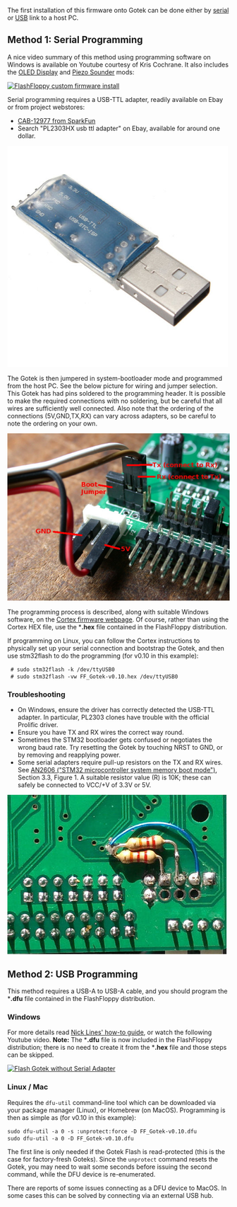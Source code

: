 The first installation of this firmware onto Gotek can be done either
by [serial](#method-1-serial-programming) or
[USB](#method-2-usb-programming) link to a host PC.

## Method 1: Serial Programming

A nice video summary of this method using programming software on
Windows is available on Youtube courtesy of Kris Cochrane. It also
includes the [OLED Display](Hardware-Mods#oled-display) and
[Piezo Sounder](Hardware-Mods#speaker) mods:

[![FlashFloppy custom firmware install](http://img.youtube.com/vi/-K31S2xqZIk/0.jpg)](http://www.youtube.com/watch?v=-K31S2xqZIk "FlashFloppy custom firmware install")

Serial programming requires a USB-TTL adapter, readily available on
Ebay or from project webstores:
- [CAB-12977 from SparkFun](https://www.sparkfun.com/products/12977)
- Search "PL2303HX usb ttl adapter" on Ebay, available for around one dollar.

![USB-TTL Adapter](assets/usbttl.jpg)

The Gotek is then jumpered in system-bootloader mode and programmed
from the host PC. See the below picture for wiring and jumper
selection. This Gotek has had pins soldered to the programming
header. It is possible to make the required connections with no
soldering, but be careful that all wires are sufficiently well
connected. Also note that the ordering of the connections
(5V,GND,TX,RX) can vary across adapters, so be careful to note the
ordering on your own.

![Programming header](assets/programming_header.jpg)

The programming process is described, along with suitable
Windows software, on the
[Cortex firmware webpage](https://cortexamigafloppydrive.wordpress.com).
Of course, rather than using the Cortex HEX file, use the ***.hex** file
contained in the FlashFloppy distribution.

If programming on Linux, you can follow the Cortex instructions to
physically set up your serial connection and bootstrap the Gotek, and
then use stm32flash to do the programming (for v0.10 in this example):

```
 # sudo stm32flash -k /dev/ttyUSB0
 # sudo stm32flash -vw FF_Gotek-v0.10.hex /dev/ttyUSB0
```

### Troubleshooting
- On Windows, ensure the driver has correctly detected the USB-TTL
  adapter. In particular, PL2303 clones have trouble with the official
  Prolific driver.
- Ensure you have TX and RX wires the correct way round.
- Sometimes the STM32 bootloader gets confused or negotiates the wrong
  baud rate. Try resetting the Gotek by touching NRST to GND, or
  by removing and reapplying power.
- Some serial adapters require pull-up resistors on the TX and RX
  wires. See [AN2606 ("STM32 microcontroller system memory boot
  mode")][an2606], Section 3.3, Figure 1. A suitable resistor value
  (R) is 10K; these can safely be connected to VCC/+V of 3.3V or 5V.

![Programming pullups](assets/programming_pullups.jpg)

## Method 2: USB Programming

This method requires a USB-A to USB-A cable, and you should program
the ***.dfu** file contained in the FlashFloppy distribution.

### Windows

For more
details read [Nick Lines' how-to guide](http://www.binarydevotion.com/?p=228),
or watch the following Youtube video. **Note:** The ***.dfu** file is now
included in the FlashFloppy distribution; there is no need to create it from
the ***.hex** file and those steps can be skipped.

[![Flash Gotek without Serial Adapter](http://img.youtube.com/vi/yUOyZB9cro4/0.jpg)](http://www.youtube.com/watch?v=yUOyZB9cro4 "Flash Gotek without Serial Adapter")

### Linux / Mac

Requires the `dfu-util` command-line tool which can be downloaded via your
package manager (Linux), or Homebrew (on MacOS). Programming is then as simple
as (for v0.10 in this example):
```
sudo dfu-util -a 0 -s :unprotect:force -D FF_Gotek-v0.10.dfu
sudo dfu-util -a 0 -D FF_Gotek-v0.10.dfu
```

The first line is only needed if the Gotek Flash is read-protected (this
is the case for factory-fresh Goteks). Since the `unprotect` command resets
the Gotek, you may need to wait some seconds before issuing the second
command, while the DFU device is re-enumerated.

There are reports of some issues connecting as a DFU device to
MacOS. In some cases this can be solved by connecting via an external
USB hub.

[an2606]: http://www.st.com/resource/en/application_note/cd00167594.pdf

